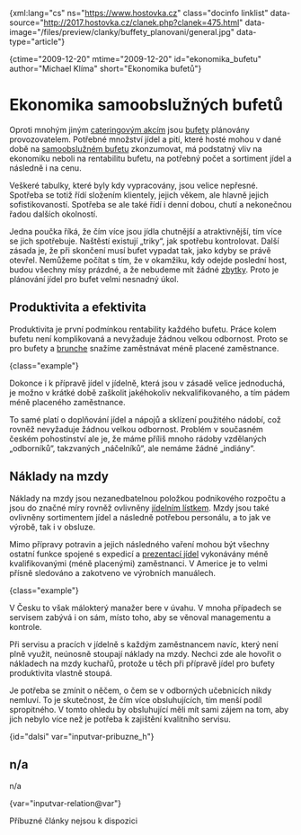 
{xml:lang="cs" ns="https://www.hostovka.cz" class="docinfo linklist" data-source="http://2017.hostovka.cz/clanek.php?clanek=475.html" data-image="/files/preview/clanky/buffety_planovani/general.jpg" data-type="article"}

{ctime="2009-12-20" mtime="2009-12-20" id="ekonomika_bufetu" author="Michael Klíma" short="Ekonomika bufetů"}

# Ekonomika samoobslužných bufetů

Oproti mnohým jiným [cateringovým akcím](catering) jsou [bufety](bufet) plánovány provozovatelem. Potřebné množství jídel a pití, které hosté mohou v dané době na [samoobslužném bufetu](samoobsluzna_restaurace) zkonzumovat, má podstatný vliv na ekonomiku neboli na rentabilitu bufetu, na potřebný počet a sortiment jídel a následně i na cenu.

Veškeré tabulky, které byly kdy vypracovány, jsou velice nepřesné. Spotřeba se totiž řídí složením klientely, jejich věkem, ale hlavně jejich sofistikovaností. Spotřeba se ale také řídí i denní dobou, chutí a nekonečnou řadou dalších okolností.

Jedna poučka říká, že čím více jsou jídla chutnější a atraktivnější, tím více se jich spotřebuje. Naštěstí existují „triky“, jak spotřebu kontrolovat. Další zásada je, že při skončení musí bufet vypadat tak, jako kdyby se právě otevřel. Nemůžeme počítat s tím, že v okamžiku, kdy odejde poslední host, budou všechny mísy prázdné, a že nebudeme mít žádné [zbytky](zbytky). Proto je plánování jídel pro bufet velmi nesnadný úkol.

## Produktivita a efektivita

Produktivita je první podmínkou rentability každého bufetu. Práce kolem bufetu není komplikovaná a nevyžaduje žádnou velkou odbornost. Proto se pro bufety a [brunche](brunch) snažíme zaměstnávat méně placené zaměstnance.

{class="example"}

Dokonce i k přípravě jídel v jídelně, která jsou v zásadě velice jednoduchá, je možno v krátké době zaškolit jakéhokoliv nekvalifikovaného, a tím pádem méně placeného zaměstnance.

To samé platí o doplňování jídel a nápojů a sklízení použitého nádobí, což rovněž nevyžaduje žádnou velkou odbornost. Problém v současném českém pohostinství ale je, že máme příliš mnoho rádoby vzdělaných „odborníků“, takzvaných „náčelníků“, ale nemáme žádné „indiány“.

## Náklady na mzdy

Náklady na mzdy jsou nezanedbatelnou položkou podnikového rozpočtu a jsou do značné míry rovněž ovlivněny [jídelním lístkem](jidelni_listek). Mzdy jsou také ovlivněny sortimentem jídel a následně potřebou personálu, a to jak ve výrobě, tak i v obsluze. 

Mimo přípravy potravin a jejich následného vaření mohou být všechny ostatní funkce spojené s expedicí a [prezentací jídel](prezentace_jidel) vykonávány méně kvalifikovanými (méně placenými) zaměstnanci. V Americe je to velmi přísně sledováno a zakotveno ve výrobních manuálech.

{class="example"}

V Česku to však málokterý manažer bere v úvahu. V mnoha případech se servisem zabývá i on sám, místo toho, aby se věnoval managementu a kontrole.

Při servisu a pracích v jídelně s každým zaměstnancem navíc, který není plně využit, neúnosně stoupají náklady na mzdy. Nechci zde ale hovořit o nákladech na mzdy kuchařů, protože u těch při přípravě jídel pro bufety produktivita vlastně stoupá.

Je potřeba se zmínit o něčem, o čem se v odborných učebnicích nikdy nemluví. To je skutečnost, že čím více obsluhujících, tím menší podíl spropitného. V tomto ohledu by obsluhující měli mít sami zájem na tom, aby jich nebylo více než je potřeba k zajištění kvalitního servisu.

{id="dalsi" var="inputvar-pribuzne_h"}

## n/a

n/a

{var="inputvar-relation@var"}

Příbuzné články nejsou k dispozici

